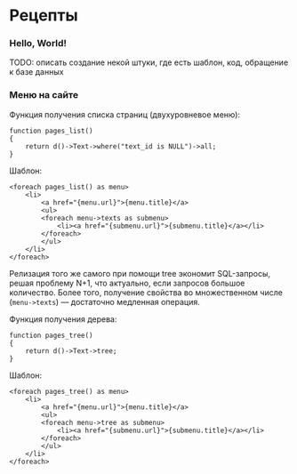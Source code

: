 Рецепты
=======
### Hello, World!
TODO: описать создание некой штуки, где есть шаблон, код, обращение к базе данных

### Меню на сайте

Функция получения списка страниц (двухуровневое меню):

	function pages_list()
	{
		return d()->Text->where("text_id is NULL")->all;
	}

Шаблон:

	<foreach pages_list() as menu>
		<li>
			<a href="{menu.url}">{menu.title}</a>
			<ul>
			<foreach menu->texts as submenu>
				<li><a href="{submenu.url}">{submenu.title}</a></li>
			</foreach>	
			</ul>
		</li>
	</foreach>
	
Релизация того же самого при помощи tree экономит SQL-запросы, решая проблему N+1, что актуально, если запросов большое количество. Более того, получение свойства во множественном числе (`menu->texts`) — достаточно медленная операция.

Функция получения дерева:

	function pages_tree()
	{
		return d()->Text->tree;
	}

Шаблон:	
	
	<foreach pages_tree() as menu>
		<li>
			<a href="{menu.url}">{menu.title}</a>
			<ul>
			<foreach menu->tree as submenu>
				<li><a href="{submenu.url}">{submenu.title}</a></li>
			</foreach>	
			</ul>
		</li>
	</foreach>
